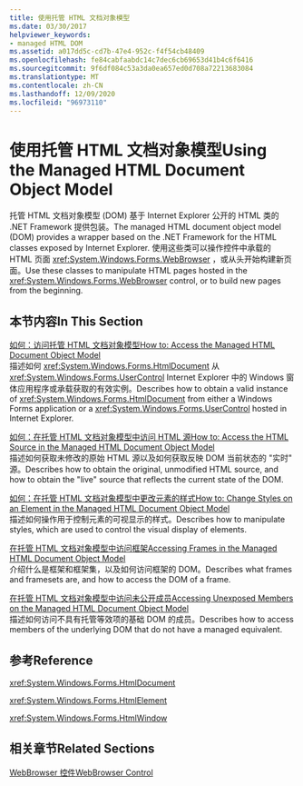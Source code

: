 ```yaml
---
title: 使用托管 HTML 文档对象模型
ms.date: 03/30/2017
helpviewer_keywords:
- managed HTML DOM
ms.assetid: a017dd5c-cd7b-47e4-952c-f4f54cb48409
ms.openlocfilehash: fe84cabfaabdc14c7dec6cb69653d41b4c6f6416
ms.sourcegitcommit: 9f6df084c53a3da0ea657ed0d708a72213683084
ms.translationtype: MT
ms.contentlocale: zh-CN
ms.lasthandoff: 12/09/2020
ms.locfileid: "96973110"
---
```

# <a name="using-the-managed-html-document-object-model"></a><span data-ttu-id="ab8bf-102">使用托管 HTML 文档对象模型</span><span class="sxs-lookup"><span data-stu-id="ab8bf-102">Using the Managed HTML Document Object Model</span></span>
<span data-ttu-id="ab8bf-103">托管 HTML 文档对象模型 (DOM) 基于 Internet Explorer 公开的 HTML 类的 .NET Framework 提供包装。</span><span class="sxs-lookup"><span data-stu-id="ab8bf-103">The managed HTML document object model (DOM) provides a wrapper based on the .NET Framework for the HTML classes exposed by Internet Explorer.</span></span> <span data-ttu-id="ab8bf-104">使用这些类可以操作控件中承载的 HTML 页面 <xref:System.Windows.Forms.WebBrowser> ，或从头开始构建新页面。</span><span class="sxs-lookup"><span data-stu-id="ab8bf-104">Use these classes to manipulate HTML pages hosted in the <xref:System.Windows.Forms.WebBrowser> control, or to build new pages from the beginning.</span></span>  
  
## <a name="in-this-section"></a><span data-ttu-id="ab8bf-105">本节内容</span><span class="sxs-lookup"><span data-stu-id="ab8bf-105">In This Section</span></span>  
 [<span data-ttu-id="ab8bf-106">如何：访问托管 HTML 文档对象模型</span><span class="sxs-lookup"><span data-stu-id="ab8bf-106">How to: Access the Managed HTML Document Object Model</span></span>](how-to-access-the-managed-html-document-object-model.md)  
 <span data-ttu-id="ab8bf-107">描述如何 <xref:System.Windows.Forms.HtmlDocument> 从 <xref:System.Windows.Forms.UserControl> Internet Explorer 中的 Windows 窗体应用程序或承载获取的有效实例。</span><span class="sxs-lookup"><span data-stu-id="ab8bf-107">Describes how to obtain a valid instance of <xref:System.Windows.Forms.HtmlDocument> from either a Windows Forms application or a <xref:System.Windows.Forms.UserControl> hosted in Internet Explorer.</span></span>  
  
 [<span data-ttu-id="ab8bf-108">如何：在托管 HTML 文档对象模型中访问 HTML 源</span><span class="sxs-lookup"><span data-stu-id="ab8bf-108">How to: Access the HTML Source in the Managed HTML Document Object Model</span></span>](how-to-access-the-html-source-in-the-managed-html-document-object-model.md)  
 <span data-ttu-id="ab8bf-109">描述如何获取未修改的原始 HTML 源以及如何获取反映 DOM 当前状态的 "实时" 源。</span><span class="sxs-lookup"><span data-stu-id="ab8bf-109">Describes how to obtain the original, unmodified HTML source, and how to obtain the "live" source that reflects the current state of the DOM.</span></span>  
  
 [<span data-ttu-id="ab8bf-110">如何：在托管 HTML 文档对象模型中更改元素的样式</span><span class="sxs-lookup"><span data-stu-id="ab8bf-110">How to: Change Styles on an Element in the Managed HTML Document Object Model</span></span>](how-to-change-styles-on-an-element-in-the-managed-html-document-object-model.md)  
 <span data-ttu-id="ab8bf-111">描述如何操作用于控制元素的可视显示的样式。</span><span class="sxs-lookup"><span data-stu-id="ab8bf-111">Describes how to manipulate styles, which are used to control the visual display of elements.</span></span>  
  
 [<span data-ttu-id="ab8bf-112">在托管 HTML 文档对象模型中访问框架</span><span class="sxs-lookup"><span data-stu-id="ab8bf-112">Accessing Frames in the Managed HTML Document Object Model</span></span>](accessing-frames-in-the-managed-html-document-object-model.md)  
 <span data-ttu-id="ab8bf-113">介绍什么是框架和框架集，以及如何访问框架的 DOM。</span><span class="sxs-lookup"><span data-stu-id="ab8bf-113">Describes what frames and framesets are, and how to access the DOM of a frame.</span></span>  
  
 [<span data-ttu-id="ab8bf-114">在托管 HTML 文档对象模型中访问未公开成员</span><span class="sxs-lookup"><span data-stu-id="ab8bf-114">Accessing Unexposed Members on the Managed HTML Document Object Model</span></span>](accessing-unexposed-members-on-the-managed-html-document-object-model.md)  
 <span data-ttu-id="ab8bf-115">描述如何访问不具有托管等效项的基础 DOM 的成员。</span><span class="sxs-lookup"><span data-stu-id="ab8bf-115">Describes how to access members of the underlying DOM that do not have a managed equivalent.</span></span>  
  
## <a name="reference"></a><span data-ttu-id="ab8bf-116">参考</span><span class="sxs-lookup"><span data-stu-id="ab8bf-116">Reference</span></span>  
 <xref:System.Windows.Forms.HtmlDocument>  
  
 <xref:System.Windows.Forms.HtmlElement>  
  
 <xref:System.Windows.Forms.HtmlWindow>  
  
## <a name="related-sections"></a><span data-ttu-id="ab8bf-117">相关章节</span><span class="sxs-lookup"><span data-stu-id="ab8bf-117">Related Sections</span></span>  
 [<span data-ttu-id="ab8bf-118">WebBrowser 控件</span><span class="sxs-lookup"><span data-stu-id="ab8bf-118">WebBrowser Control</span></span>](webbrowser-control-windows-forms.md)  
